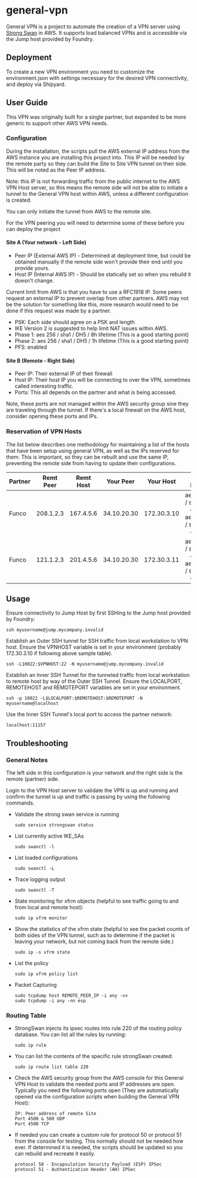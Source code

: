 # general-vpn

General VPN is a project to automate the creation of a VPN server using [Strong Swan](https://www.strongswan.org) in AWS. It supports load balanced VPNs and is accessible via the Jump host provided by Foundry.

## Deployment

To create a new VPN environment you need to customize the environment.json with settings necessary for the desired VPN connectivity, and deploy via Shipyard.

## User Guide

This VPN was originally built for a single partner, but expanded to be more generic to support other AWS VPN needs.

### Configuration

During the installation, the scripts pull the AWS external IP address from the AWS instance you are installing this project into. This IP will be needed by the remote party so they can build the Site to Site VPN tunnel on their side. This will be noted as the Peer IP address.

Note: this IP is not forwarding traffic from the public internet to the AWS VPN Host server, so this means the remote side will not be able to initiate a tunnel to the General VPN host within AWS, unless a different configuration is created. 

You can only initiate the tunnel from AWS to the remote site.

For the VPN peering you will need to determine some of these before you can deploy the project
#### Site A (Your network - Left Side)

* Peer IP (External AWS IP) - Determined at deployment time, but could be obtained manually if the remote side won't provide their end until you provide yours.
* Host IP (Internal AWS IP) - Should be statically set so when you rebuild it doesn't change.

Current limit from AWS is that you have to use a RFC1918 IP.  Some peers request an external IP to prevent overlap from other partners.  AWS may not be the solution for something like this, more research would need to be done if this request was made by a partner.

* PSK: Each side should agree on a PSK and length
* IKE Version 2 is suggested to help limit NAT issues within AWS.
* Phase 1: aes 256 / sha1 / DH5 / 8h lifetime (This is a good starting point)
* Phase 2: aes 256 / sha1 / DH5 / 1h lifetime (This is a good starting point)
* PFS: enabled

#### Site B (Remote - Right Side)

* Peer IP: Their external IP of their firewall
* Host IP: Their host IP you will be connecting to over the VPN, sometimes called interesting traffic.
* Ports:  This all depends on the partner and what is being accessed.

Note, these ports are not managed within the AWS security group sine they are traveling through the tunnel. 
If there's a local firewall on the AWS host, consider opening these ports and IPs.

### Reservation of VPN Hosts

The list below describes one methodology for maintaining a list of the hosts that have been setup using general VPN, as well as the IPs reserved for them. This is important, so they can be rebuilt and use the same IP, preventing the remote side from having to update their configurations.


| Partner  | Remt Peer | Remt Host | Your Peer   | Your Host   | IKE ESP        | IKE Version |
| -------- |:---------:|:---------:|:-----------:|:-----------:|:--------------:|:-----------:|
| Funco    | 208.1.2.3 | 167.4.5.6 | 34.10.20.30 | 172.30.3.10 | aes256 / sha1 / dh5 aes256 / sha1 / dh5 | IKE v2
| Funco    | 121.1.2.3 | 201.4.5.6 | 34.10.20.30 | 172.30.3.11 | aes256 / sha1 / dh5 aes256 / sha1 / dh5 | IKE v2

## Usage
Ensure connectivity to Jump Host by first SSHing to the Jump host provided by Foundry:
```
ssh myusername@jump.mycompany.invalid
```

Establish an Outer SSH tunnel for SSH traffic from local workstation to VPN host. Ensure the VPNHOST variable is set in your environment (probably 172.30.3.10 if following above sample table).
```
ssh -L10022:$VPNHOST:22 -N myusername@jump.mycompany.invalid
```

Establish an Inner SSH Tunnel for the tunneled traffic from local workstation to remote host by way of the Outer SSH Tunnel. Ensure the LOCALPORT, REMOTEHOST and REMOTEPORT variables are set in your environment.

```
ssh -p 10022 -L$LOCALPORT:$REMOTEHOST:$REMOTEPORT -N myusername@localhost
```

Use the Inner SSH Tunnel's local port to access the partner network:

```
localhost:11157
```

## Troubleshooting

### General Notes

The left side in this configuration is your network and the right side is the remote (partner) side.

Login to the VPN Host server to validate the VPN is up and running and confirm the tunnel is up and traffic is passing by using the following commands.

* Validate the strong swan service is running

  ```
  sudo service strongswan status
  ```

* List currently active IKE_SAs

  ```
  sudo swanctl -l
  ```

* List loaded configurations

  ```
  sudo swanctl -L
  ```

* Trace logging output

  ```
  sudo swanctl -T
  ```

* State monitoring for xfrm objects (helpful to see traffic going to and from local and remote host):

  ```
  sudo ip xfrm monitor
  ```

* Show the statistics of the xfrm state (helpful to see the packet counts of both sides of the VPN tunnel, such as to determine if the packet is leaving your network, but not coming back from the remote side.)

  ```
  sudo ip -s xfrm state
  ```

* List the policy

  ```
  sudo ip xfrm policy list
  ```

* Packet Capturing

  ```
  sudo tcpdump host REMOTE_PEER_IP -i any -vv
  sudo tcpdump -i any -nn esp
  ```

### Routing Table

* StrongSwan injects its ipsec routes into rule 220 of the routing policy database. You can list all the rules by running:

  ```
  sudo ip rule
  ```

* You can list the contents of the specific rule strongSwan created:

  ```
  sudo ip route list table 220
  ```

* Check the AWS security group from the AWS console for this General VPN Host to validate the needed ports and IP addresses are open. Typically you need the following ports open (They are automatically opened via the configuration scripts when building the General VPN Host):

  ```
  IP: Peer address of remote Site
  Port 4500 & 500 UDP
  Port 4500 TCP
  ```

* If needed you can create a custom rule for protocol 50 or protocol 51 from the console for testing.  This normally should not be needed how ever.  If determined it is needed, the scripts should be updated so you can rebuild and recreate it easily.

  ```
  protocol 50 - Encapsulation Security Payload (ESP) IPSec
  protocol 51 - Authentication Header (AH) IPSec
  ```